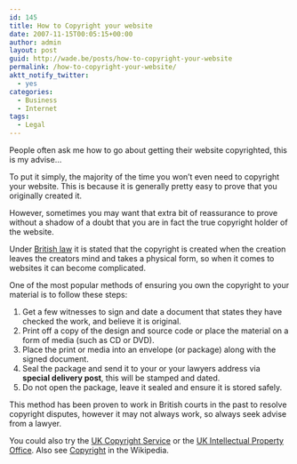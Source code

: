 ```yaml
---
id: 145
title: How to Copyright your website
date: 2007-11-15T00:05:15+00:00
author: admin
layout: post
guid: http://wade.be/posts/how-to-copyright-your-website
permalink: /how-to-copyright-your-website/
aktt_notify_twitter:
  - yes
categories:
  - Business
  - Internet
tags:
  - Legal
---
```

<p class="lead">
  People often ask me how to go about getting their website copyrighted, this is my advise&#8230;
</p>

<!--more-->To put it simply, the majority of the time you won&#8217;t even need to copyright your website. This is because it is generally pretty easy to prove that you originally created it.

However, sometimes you may want that extra bit of reassurance to prove without a shadow of a doubt that you are in fact the true copyright holder of the website.

Under [British law](http://www.opsi.gov.uk/acts/acts1988/Ukpga_19880048_en_1.htm) it is stated that the copyright is created when the creation leaves the creators mind and takes a physical form, so when it comes to websites it can become complicated.

One of the most popular methods of ensuring you own the copyright to your material is to follow these steps:

  1. Get a few witnesses to sign and date a document that states they have checked the work, and believe it is original.
  2. Print off a copy of the design and source code or place the material on a form of media (such as CD or DVD).
  3. Place the print or media into an envelope (or package) along with the signed document.
  4. Seal the package and send it to your or your lawyers address via **special delivery post**, this will be stamped and dated.
  5. Do not open the package, leave it sealed and ensure it is stored safely.

This method has been proven to work in British courts in the past to resolve copyright disputes, however it may not always work, so always seek advise from a lawyer.

You could also try the [UK Copyright Service](http://www.copyrightservice.co.uk/) or the [UK Intellectual Property Office](http://www.ipo.gov.uk/copy.htm). Also see [Copyright](http://en.wikipedia.org/wiki/Copyright) in the Wikipedia.